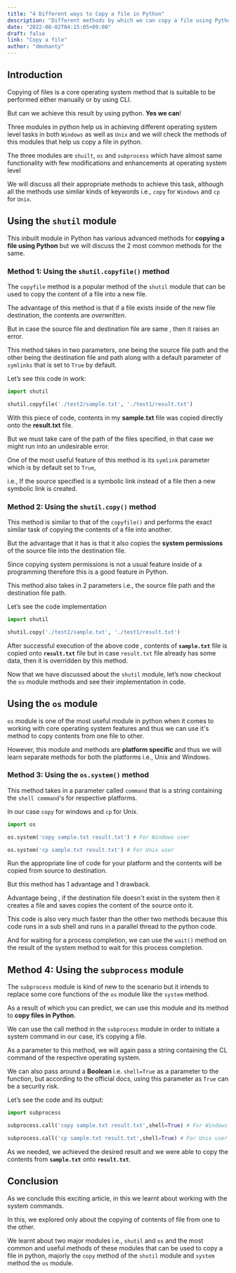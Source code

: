 ```yaml
---
title: "4 Different ways to Copy a file in Python"
description: "Different methods by which we can copy a file using Python"
date: "2022-08-02T04:15:05+09:00"
draft: false
link: "Copy a file"
author: "dmohanty"
---
```


## Introduction

Copying of files is a core operating system method that is suitable to be performed either manually or by using CLI.

But can we achieve this result by using python. **Yes we can**!

Three modules in python help us in achieving different operating system level tasks in both `Windows` as well as `Unix` and we will check the methods of this modules that help us copy a file in python.

The three modules are `shuilt`, `os` and `subprocess` which have almost same functionality with few modifications and enhancements at operating system level

We will discuss all their appropriate methods to achieve this task, although all the methods use similar kinds of keywords i.e., `copy` for `Windows` and `cp` for `Unix`.

## Using the `shutil` module

This inbuilt module in Python has various advanced methods for **copying a file using Python** but we will discuss the 2 most common methods for the same.

### Method 1: Using the `shutil.copyfile()` method

The `copyfile` method is a popular method of the `shutil` module that can be used to copy the content of a file into a new file.

The advantage of this method is that if a file exists inside of the new file destination, the contents are _overwritten_.

But in case the source file and destination file are same , then it raises an error.

This method takes in two parameters, one being the source file path and the other being the destination file and path along with a default parameter of `symlinks` that is set to `True` by default.

Let’s see this code in work:

```python
import shutil

shutil.copyfile('./test2/sample.txt', './test1/result.txt')

```

With this piece of code, contents in my **sample.txt** file was copied directly onto the **result.txt** file.

But we must take care of the path of the files specified, in that case we might run into an undesirable error.

One of the most useful feature of this method is its `symlink` parameter which is by default set to `True`, 

i.e., If the source specified is a symbolic link instead of a file then a new symbolic link is created.

### Method 2: Using the `shutil.copy()` method

This method is similar to that of the `copyfile()` and performs the exact similar task of copying the contents of a file into another.

But the advantage that it has is that it also copies the **system permissions** of the source file into the destination file.

Since copying system permissions is not a usual feature inside of a programming therefore this is a good feature in Python.

This method also takes in 2 parameters i.e., the source file path and the destination file path.

Let’s see the code implementation

```python
import shutil

shutil.copy('./test2/sample.txt', './test1/result.txt')

```

After successful execution of the above code , contents of **`sample.txt`** file is copied onto **`result.txt`** file but in case `result.txt` file already has some data, then it is overridden by this method.

Now that we have discussed about the `shutil` module, let’s now checkout the `os` module methods and see their implementation in code.

## Using the `os` module

`os` module is one of the most useful module in python when it comes to working with core operating system features and thus we can use it's method to copy contents from one file to other.

However, this module and methods are **platform specific** and thus we will learn separate methods for both the platforms i.e., Unix and Windows.

### Method 3:  Using the `os.system()` method

This method takes in a parameter called `command` that is a string containing the `shell command`'s for respective platforms.

In our case `copy` for windows and `cp` for Unix.

```python
import os

os.system('copy sample.txt result.txt') # For Windows user

os.system('cp sample.txt result.txt') # For Unix user

```

Run the appropriate line of code for your platform and the contents will be copied from source to destination.

But this method has 1 advantage and 1 drawback. 

Advantage being , if the destination file doesn't exist in the system then it creates a file and saves copies the content of the source onto it.

This code is also very much faster than the other two methods because this code runs in a sub shell and runs in a parallel thread to the python code.

And for waiting for a process completion, we can use the `wait()` method on the result of the system method to wait for this process completion.

## Method 4:  Using the `subprocess` module

The `subprocess` module is kind of new to the scenario but it intends to replace some core functions of the `os` module like the `system` method.

As a result of which you can predict, we can use this module and its method to **copy files in Python**.

We can use the call method in the `subprocess` module in order to initiate a system command in our case, it’s copying a file.

As a parameter to this method, we will again pass a string containing the CL command of the respective operating system.

We can also pass around a **Boolean** i.e. `shell=True` as a parameter to the function, but according to the official docs, using this parameter as `True` can be a security risk.

Let’s see the code and its output:

```python
import subprocess

subprocess.call('copy sample.txt result.txt',shell=True) # For Windows user

subprocess.call('cp sample.txt result.txt',shell=True) # For Unix user

```

As we needed, we achieved the desired result and we were able to copy the contents from **`sample.txt`** onto **`result.txt`**.

## Conclusion

As we conclude this exciting article, in this we learnt about working with the system commands. 

In this, we explored only about the copying of contents of file from one to the other.

We learnt about two major modules i.e., `shutil` and `os` and the most common and useful methods of these modules that can be used to copy a file in python, majorly the `copy` method of the `shutil` module and `system` method the `os` module.
